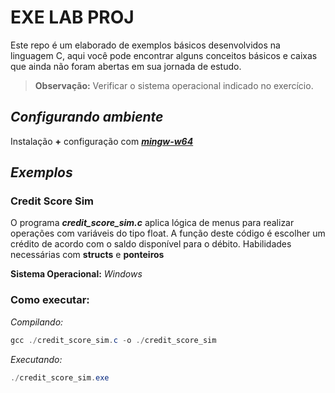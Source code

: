 # EXE LAB PROJ

Este repo é um elaborado de exemplos básicos desenvolvidos na linguagem C, aqui você pode encontrar alguns conceitos básicos e caixas que ainda não foram abertas em sua jornada de estudo. 

>**Observação:** Verificar o sistema operacional indicado no exercício.

## *Configurando ambiente*
Instalação **+** configuração com 
<a href="https://www.mingw-w64.org/downloads/" target="_blank">***mingw-w64***</a>

## *Exemplos*

### Credit Score Sim

O programa ***credit_score_sim.c*** aplica lógica de menus para realizar operações com variáveis do tipo float. A função deste código é escolher um crédito de acordo com o saldo disponível para o débito.
Habilidades necessárias com **structs** e **ponteiros** 

**Sistema Operacional:** *Windows*

### Como executar:
*Compilando:*
```powershell
gcc ./credit_score_sim.c -o ./credit_score_sim
```
*Executando:*
```powershell
./credit_score_sim.exe
```
